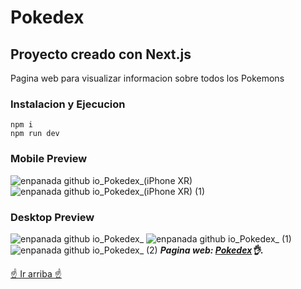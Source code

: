 # Pokedex
## Proyecto creado con Next.js
Pagina web para visualizar informacion sobre todos los Pokemons
### Instalacion y Ejecucion
```
npm i
npm run dev
```
### Mobile Preview
![enpanada github io_Pokedex_(iPhone XR)](https://github.com/ENPANADA/Pokedex/assets/92269511/84d36f24-516f-4249-a022-c59f7a3b98f7)
![enpanada github io_Pokedex_(iPhone XR) (1)](https://github.com/ENPANADA/Pokedex/assets/92269511/59b42cb1-5e14-4fd1-8882-014af6ba1000)
### Desktop Preview
![enpanada github io_Pokedex_](https://github.com/ENPANADA/Pokedex/assets/92269511/3ae025a7-ea65-475a-a7c1-9f89771381c1)
![enpanada github io_Pokedex_ (1)](https://github.com/ENPANADA/Pokedex/assets/92269511/297f8bc8-da31-4ebd-a09f-a2fb305ef5fc)
![enpanada github io_Pokedex_ (2)](https://github.com/ENPANADA/Pokedex/assets/92269511/3fd2d22b-22e8-4a9e-b31b-d8ec9037bdbd)
***Pagina web: [Pokedex](https://enpanada.github.io/Pokedex/)👌.***

[☝️ Ir arriba ☝️](#pokedex)
